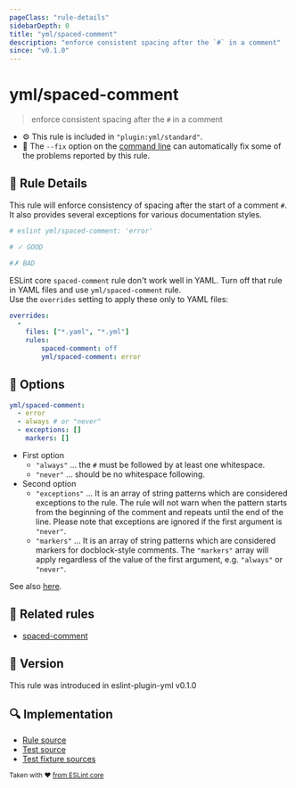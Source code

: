 ```yaml
---
pageClass: "rule-details"
sidebarDepth: 0
title: "yml/spaced-comment"
description: "enforce consistent spacing after the `#` in a comment"
since: "v0.1.0"
---
```

# yml/spaced-comment

> enforce consistent spacing after the `#` in a comment

- :gear: This rule is included in `"plugin:yml/standard"`.
- :wrench: The `--fix` option on the [command line](https://eslint.org/docs/user-guide/command-line-interface#fixing-problems) can automatically fix some of the problems reported by this rule.

## :book: Rule Details

This rule will enforce consistency of spacing after the start of a comment `#`. It also provides several exceptions for various documentation styles.

<eslint-code-block fix>

<!-- eslint-skip -->

```yaml
# eslint yml/spaced-comment: 'error'

# ✓ GOOD

#✗ BAD
```

</eslint-code-block>

ESLint core `spaced-comment` rule don't work well in YAML. Turn off that rule in YAML files and use `yml/spaced-comment` rule.  
Use the `overrides` setting to apply these only to YAML files:

```yaml
overrides: 
  - 
    files: ["*.yaml", "*.yml"]
    rules: 
        spaced-comment: off
        yml/spaced-comment: error
```

## :wrench: Options

```yaml
yml/spaced-comment:
  - error
  - always # or "never"
  - exceptions: []
    markers: []
```

- First option
  - `"always"` ... the `#` must be followed by at least one whitespace.
  - `"never"` ... should be no whitespace following.
- Second option
  - `"exceptions"` ... It is an array of string patterns which are considered exceptions to the rule. The rule will not warn when the pattern starts from the beginning of the comment and repeats until the end of the line. Please note that exceptions are ignored if the first argument is `"never"`.
  - `"markers"` ... It is an array of string patterns which are considered markers for docblock-style comments. The `"markers"` array will apply regardless of the value of the first argument, e.g. `"always"` or `"never"`.

See also [here](https://eslint.org/docs/rules/spaced-comment#options).

## :couple: Related rules

- [spaced-comment]

[spaced-comment]: https://eslint.org/docs/rules/spaced-comment

## :rocket: Version

This rule was introduced in eslint-plugin-yml v0.1.0

## :mag: Implementation

- [Rule source](https://github.com/ota-meshi/eslint-plugin-yml/blob/master/src/rules/spaced-comment.ts)
- [Test source](https://github.com/ota-meshi/eslint-plugin-yml/blob/master/tests/src/rules/spaced-comment.ts)
- [Test fixture sources](https://github.com/ota-meshi/eslint-plugin-yml/tree/master/tests/fixtures/rules/spaced-comment)

<sup>Taken with ❤️ [from ESLint core](https://eslint.org/docs/rules/spaced-comment)</sup>
